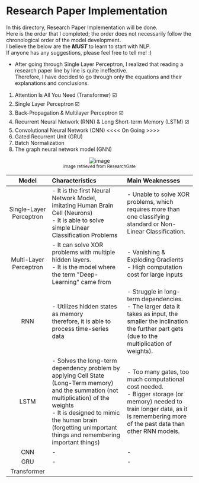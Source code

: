 # Research Paper Implementation

In this directory, Research Paper Implementation will be done.<br>
Here is the order that I completed; the order does not necessarily follow the chronological order of the model development.<br>
I believe the below are the ***MUST*** to learn to start with NLP.<br>
If anyone has any suggestions, please feel free to tell me! :)

- After going through Single Layer Perceptron, I realized that reading a research paper line by line is quite ineffective.<br>Therefore, I have decided to go through only the equations and their explanations and conclusions.


1. Attention Is All You Need (Transformer) ☑️
2. Single Layer Perceptron ☑️
3. Back-Propagation & Multilayer Perceptron ☑️
4. Recurrent Neural Network (RNN) & Long Short-term Memory (LSTM) ☑️
5. Convolutional Neural Network (CNN) <<<< On Going >>>>
6. Gated Recurrent Unit (GRU)
7. Batch Normalization
8. The graph neural network model (GNN)
<p align="center">
  <img alt="image" src="https://github.com/jasonheesanglee/theoretical_study/assets/123557477/cbc40d48-5396-4d59-bd41-1c785a06981f"><br>
  <sub>image retrieved from ResearchGate</sub>
</p>

| Model | Characteristics | Main Weaknesses |
| :---: | :--- | :--- |
| Single-Layer Perceptron |- It is the first Neural Network Model, imitating Human Brain Cell (Neurons) <br>- It is able to solve simple Linear Classification Problems |- Unable to solve XOR problems, which requires more than one classifying standard or Non-Linear Classification.|
| Multi-Layer Perceptron |- It can solve XOR problems with multiple hidden layers.<br>- It is the model where the term "Deep-Learning" came from|- Vanishing & Exploding Gradients<br>- High computation cost for large inputs|
| RNN |- Utilizes hidden states as memory<br>therefore, it is able to process time-series data<br>|- Struggle in long-term dependencies. <br>- The larger data it takes as input, the smaller the inclination the further part gets (due to the multiplication of weights).|
| LSTM |- Solves the long-term dependency problem by applying Cell State (Long-Term memory) and the summation (not multiplication) of the weights<br>- It is designed to mimic the human brain (forgetting unimportant things and remembering important things)|- Too many gates, too much computational cost needed.<br>- Bigger storage (or memory) needed to train longer data, as it is remembering more of the past data than other RNN models.|
| CNN | - | - |
| GRU | - | - |
| Transformer | | |
